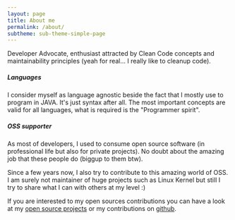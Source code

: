 ```yaml
---
layout: page
title: About me
permalink: /about/
subtheme: sub-theme-simple-page
---
```


Developer Advocate, enthusiast attracted by Clean Code concepts and maintainability principles (yeah for real... I really like to cleanup code).

##### Languages
I consider myself as language agnostic beside the fact that I mostly use to program in JAVA. It's just syntax after all.
The most important concepts are valid for all languages, what is required is the "Programmer spirit".

##### OSS supporter
As most of developers, I used to consume open source software (in professional life but also for private projects).
No doubt about the amazing job that these people do (biggup to them btw).

Since a few years now, I also try to contribute to this amazing world of OSS. 
I am surely not maintainer of huge projects such as Linux Kernel but still I try to share what I can with others at my level :)

If you are interested to my open sources contributions you can have a look at my [open source projects](./../oss/) or my contributions on [github](https://github.com/sebastienvermeille).


